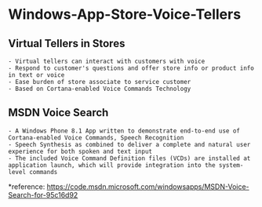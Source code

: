 # Windows-App-Store-Voice-Tellers

## Virtual Tellers in Stores
	- Virtual tellers can interact with customers with voice
	- Respond to customer's questions and offer store info or product info in text or voice
	- Ease burden of store associate to service customer
	- Based on Cortana-enabled Voice Commands Technology


## MSDN Voice Search
	- A Windows Phone 8.1 App written to demonstrate end-to-end use of Cortana-enabled Voice Commands, Speech Recognition
	- Speech Synthesis as combined to deliver a complete and natural user experience for both spoken and text input
	- The included Voice Command Definition files (VCDs) are installed at application launch, which will provide integration into the system-level commands

*reference: https://code.msdn.microsoft.com/windowsapps/MSDN-Voice-Search-for-95c16d92
	
